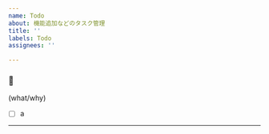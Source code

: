 ```yaml
---
name: Todo
about: 機能追加などのタスク管理
title: ''
labels: Todo
assignees: ''

---
```


### :thought_balloon:
(what/why)
  
- [ ] a
___
